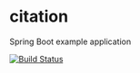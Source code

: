 # citation
Spring Boot example application

[![Build Status](https://travis-ci.org/dkorotych/citation.svg?branch=master)](https://travis-ci.org/dkorotych/citation)
